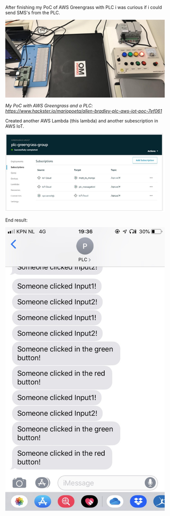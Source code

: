 After finishing my PoC of AWS Greengrass with PLC i was curious if i could send SMS's from the PLC.

![ABB PLC](PLC.jpg)

*My PoC with AWS Greengrass and a PLC: https://www.hackster.io/mariopoeta/allen-bradley-plc-aws-iot-poc-7ef061*

Created another AWS Lambda (this lambda) and another subescription in AWS IoT.

![sms_messagebird](sms_messagebird.jpg)

End result:

![sms](SMS.jpeg)

